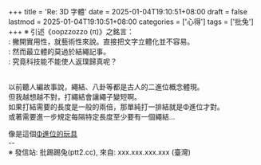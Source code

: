 +++
title = 'Re: 3D 字體'
date = 2025-01-04T19:10:51+08:00
draft = false
lastmod = 2025-01-04T19:10:51+08:00
categories = ['心得']
tags = ['批兔']
+++
※ 引述《oopzzozzo (π)》之銘言：<br>
: 撇開實用性，就藝術性來說。直接把文字立體化並不容易。<br>
: 然而最立體的莫過於結繩記事。<br>
: 究竟科技能不能使人返璞歸真呢？<br>

<br>
以前聽人編故事說，繩結、八卦等都是古人的二進位概念體現。<br>
但我越想越不對，打繩結會讓繩子變短啊。<br>
如果打結需要的長度是一般的兩倍，那單純打一排結就是Φ進位才對。<br>
或著需要進一步規定每隔特定長度至少要有一個繩結…<br>

像是這個[Φ進位的玩具](https://www.youtube.com/watch?v=2nJViHtKvLM)
<br>
--<br>
※ 發信站: 批踢踢兔(ptt2.cc), 來自: xxx.xxx.xxx.xxx (臺灣)<br>
